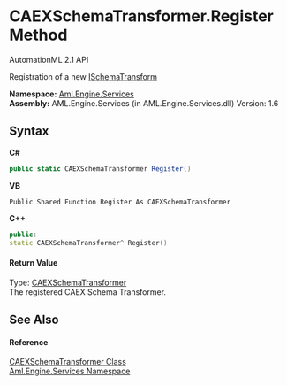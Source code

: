 # CAEXSchemaTransformer.Register Method 
AutomationML 2.1 API 

Registration of a new <a href="T_Aml_Engine_Services_Interfaces_ISchemaTransform">ISchemaTransform</a>

**Namespace:**&nbsp;<a href="N_Aml_Engine_Services">Aml.Engine.Services</a><br />**Assembly:**&nbsp;AML.Engine.Services (in AML.Engine.Services.dll) Version: 1.6

## Syntax

**C#**<br />
``` C#
public static CAEXSchemaTransformer Register()
```

**VB**<br />
``` VB
Public Shared Function Register As CAEXSchemaTransformer
```

**C++**<br />
``` C++
public:
static CAEXSchemaTransformer^ Register()
```


#### Return Value
Type: <a href="T_Aml_Engine_Services_CAEXSchemaTransformer">CAEXSchemaTransformer</a><br />The registered CAEX Schema Transformer.

## See Also


#### Reference
<a href="T_Aml_Engine_Services_CAEXSchemaTransformer">CAEXSchemaTransformer Class</a><br /><a href="N_Aml_Engine_Services">Aml.Engine.Services Namespace</a><br />